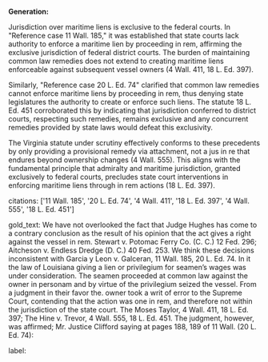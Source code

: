 **Generation:**

Jurisdiction over maritime liens is exclusive to the federal courts. In "Reference case 11 Wall. 185," it was established that state courts lack authority to enforce a maritime lien by proceeding in rem, affirming the exclusive jurisdiction of federal district courts. The burden of maintaining common law remedies does not extend to creating maritime liens enforceable against subsequent vessel owners (4 Wall. 411, 18 L. Ed. 397).

Similarly, "Reference case 20 L. Ed. 74" clarified that common law remedies cannot enforce maritime liens by proceeding in rem, thus denying state legislatures the authority to create or enforce such liens. The statute 18 L. Ed. 451 corroborated this by indicating that jurisdiction conferred to district courts, respecting such remedies, remains exclusive and any concurrent remedies provided by state laws would defeat this exclusivity.

The Virginia statute under scrutiny effectively conforms to these precedents by only providing a provisional remedy via attachment, not a jus in re that endures beyond ownership changes (4 Wall. 555). This aligns with the fundamental principle that admiralty and maritime jurisdiction, granted exclusively to federal courts, precludes state court interventions in enforcing maritime liens through in rem actions (18 L. Ed. 397).

citations: ['11 Wall. 185', '20 L. Ed. 74', '4 Wall. 411', '18 L. Ed. 397', '4 Wall. 555', '18 L. Ed. 451']

gold_text: We have not overlooked the fact that Judge Hughes has come to a contrary conclusion as the result of his opinion that the act gives a right against the vessel in rem. Stewart v. Potomac Ferry Co. (C. C.) 12 Fed. 296; Aitcheson v. Endless Dredge (D. C.) 40 Fed. 253. We think these decisions inconsistent with Garcia y Leon v. Galceran, 11 Wall. 185, 20 L. Ed. 74. In it the law of Louisiana giving a lien or privilegium for seamen’s wages was under consideration. The seamen proceeded at common law against the owner in personam and by virtue of the privilegium seized the vessel. From a judgment in their favor the. owner took a writ of error to the Supreme Court, contending that the action was one in rem, and therefore not within the jurisdiction of the state court. The Moses Taylor, 4 Wall. 411, 18 L. Ed. 397; The Hine v. Trevor, 4 Wall. 555, 18 L. Ed. 451. The judgment, however, was affirmed; Mr. Justice Clifford saying at pages 188, 189 of 11 Wall. (20 L. Ed. 74):

label: 